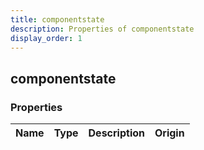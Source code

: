 ```yaml
---
title: componentstate
description: Properties of componentstate
display_order: 1
---
```


## componentstate

### Properties

| Name | Type | Description | Origin |
|------|------|-------------|--------|

